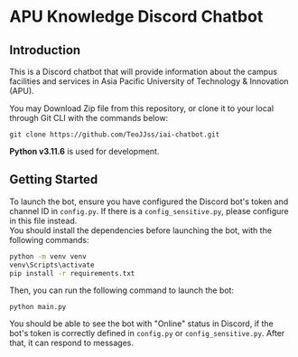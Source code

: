 <h1>APU Knowledge Discord Chatbot</h1>
<h2>Introduction</h2>
This is a Discord chatbot that will provide information about the campus facilities and services in Asia Pacific University of Technology & Innovation (APU).  

You may Download Zip file from this repository, or clone it to your local through Git CLI with the commands below:  
```git
git clone https://github.com/TeoJJss/iai-chatbot.git
```  
<b>Python v3.11.6</b> is used for development.  

<h2>Getting Started</h2>

To launch the bot, ensure you have configured the Discord bot's token and channel ID in `config.py`. If there is a `config_sensitive.py`, please configure in this file instead.  
You should install the dependencies before launching the bot, with the following commands:    
```bash
python -m venv venv
venv\Scripts\activate
pip install -r requirements.txt
```
Then, you can run the following command to launch the bot:
```
python main.py
```
You should be able to see the bot with "Online" status in Discord, if the bot's token is correctly defined in `config.py` or `config_sensitive.py`. After that, it can respond to messages. 